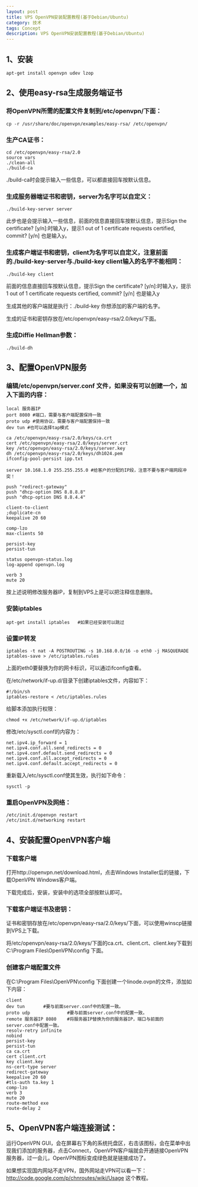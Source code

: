 ```yaml
---
layout: post
title: VPS OpenVPN安装配置教程(基于Debian/Ubuntu)
category: 技术
tags: Concept
description: VPS OpenVPN安装配置教程(基于Debian/Ubuntu)
---
```


## 1、安装

```
apt-get install openvpn udev lzop
```

## 2、使用easy-rsa生成服务端证书

### 将OpenVPN所需的配置文件复制到/etc/openvpn/下面：

```
cp -r /usr/share/doc/openvpn/examples/easy-rsa/ /etc/openvpn/
```

### 生产CA证书：

```
cd /etc/openvpn/easy-rsa/2.0
source vars
./clean-all
./build-ca
```

./build-ca时会提示输入一些信息，可以都直接回车按默认信息。

### 生成服务器端证书和密钥，server为名字可以自定义：

```
./build-key-server server
```

此步也是会提示输入一些信息，前面的信息直接回车按默认信息，提示Sign the certificate? [y/n]:时输入y，提示1 out of 1 certificate requests certified, commit? [y/n] 也是输入y。

### 生成客户端证书和密钥，client为名字可以自定义，注意前面的./build-key-server与./build-key client输入的名字不能相同：

```
./build-key client
```

前面的信息直接回车按默认信息，提示Sign the certificate? [y/n]:时输入y，提示1 out of 1 certificate requests certified, commit? [y/n] 也是输入y

生成其他的客户端就是执行：./build-key 你想添加的客户端的名字。

生成的证书和密钥存放在/etc/openvpn/easy-rsa/2.0/keys/下面。

### 生成Diffie Hellman参数：

```
./build-dh
```

## 3、配置OpenVPN服务

### 编辑/etc/openvpn/server.conf 文件，如果没有可以创建一个，加入下面的内容：

```
local 服务器IP
port 8080 #端口，需要与客户端配置保持一致
proto udp #使用协议，需要与客户端配置保持一致
dev tun #也可以选择tap模式

ca /etc/openvpn/easy-rsa/2.0/keys/ca.crt
cert /etc/openvpn/easy-rsa/2.0/keys/server.crt
key /etc/openvpn/easy-rsa/2.0/keys/server.key
dh /etc/openvpn/easy-rsa/2.0/keys/dh1024.pem
ifconfig-pool-persist ipp.txt

server 10.168.1.0 255.255.255.0 #给客户的分配的IP段，注意不要与客户端网段冲突！

push "redirect-gateway"
push "dhcp-option DNS 8.8.8.8"
push "dhcp-option DNS 8.8.4.4"

client-to-client
;duplicate-cn
keepalive 20 60

comp-lzo
max-clients 50

persist-key
persist-tun

status openvpn-status.log
log-append openvpn.log

verb 3
mute 20
```

按上述说明修改服务器IP，复制到VPS上是可以把注释信息删除。

### 安装iptables

```
apt-get install iptables   #如果已经安装可以跳过
```

### 设置IP转发

```
iptables -t nat -A POSTROUTING -s 10.168.0.0/16 -o eth0 -j MASQUERADE
iptables-save > /etc/iptables.rules
```

上面的eth0要替换为你的网卡标识，可以通过ifconfig查看。

在/etc/network/if-up.d/目录下创建iptables文件，内容如下：

```
#!/bin/sh
iptables-restore < /etc/iptables.rules
```

给脚本添加执行权限：
```
chmod +x /etc/network/if-up.d/iptables
```

修改/etc/sysctl.conf的内容为：

```
net.ipv4.ip_forward = 1
net.ipv4.conf.all.send_redirects = 0
net.ipv4.conf.default.send_redirects = 0
net.ipv4.conf.all.accept_redirects = 0
net.ipv4.conf.default.accept_redirects = 0
```

重新载入/etc/sysctl.conf使其生效，执行如下命令：

```
sysctl -p
```

### 重启OpenVPN及网络：

```
/etc/init.d/openvpn restart
/etc/init.d/networking restart
```

## 4、安装配置OpenVPN客户端

### 下载客户端

打开http://openvpn.net/download.html，点击Windows Installer后的链接，下载OpenVPN Windows客户端。

下载完成后，安装，安装中的选项全部按默认即可。

### 下载客户端证书及密钥：

证书和密钥存放在/etc/openvpn/easy-rsa/2.0/keys/下面，可以使用winscp链接到VPS上下载。

将/etc/openvpn/easy-rsa/2.0/keys/下面的ca.crt、client.crt、client.key下载到C:\Program Files\OpenVPN\config 下面。

### 创建客户端配置文件

在C:\Program Files\OpenVPN\config 下面创建一个linode.ovpn的文件，添加如下内容：

```
client
dev tun       #要与前面server.conf中的配置一致。
proto udp              #要与前面server.conf中的配置一致。
remote 服务器IP 8080    #将服务器IP替换为你的服务器IP，端口与前面的server.conf中配置一致。
resolv-retry infinite
nobind
persist-key
persist-tun
ca ca.crt
cert client.crt
key client.key
ns-cert-type server
redirect-gateway
keepalive 20 60
#tls-auth ta.key 1
comp-lzo
verb 3
mute 20
route-method exe
route-delay 2
```

## 5、OpenVPN客户端连接测试：

运行OpenVPN GUI，会在屏幕右下角的系统托盘区，右击该图标，会在菜单中出现我们添加的服务器，点击Connect，OpenVPN客户端就会开通链接OpenVPN服务器，过一会儿，OpenVPN图标变成绿色就是链接成功了。

如果想实现国内网站不走VPN，国外网站走VPN可以看一下：http://code.google.com/p/chnroutes/wiki/Usage 这个教程。
